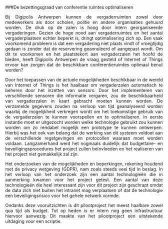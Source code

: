 ###De bezettingsgraad van conferentie ruimtes optimaliseren
<p style="text-align: justify;">Bij Digipolis Antwerpen kunnen de vergaderruimten zowel door  medewerkers als door scholen, politie en andere organisaties gehuurd worden. De druk op de zalen is 
hoog door intern georganiseerde vergaderingen. Gezien de hoge nood aan vergaderruimtes en het aantal vergaderplaatsen echter beperkt is, dringt optimalisering zich op. Een vaak voorkomend probleem is dat een vergadering niet plaats vindt of vroegtijdig gedaan is zonder dat de reservering geannuleerd of aangepast wordt. Om dit te voorkomen en het plaatstekort aan vergaderzalen het hoofd de bieden, heeft Digipolis Antwerpen de vraag gesteld of Internet of Things ervoor kan zorgen dat de beschikbare conferentieruimtes optimaal benut worden?</p>
<p style="text-align: justify;">Door het toepassen van de actuele mogelijkheden beschikbaar in de wereld van Internet of Things is het haalbaar om vergaderzalen automatisch te beheren door het inzetten van sensors. Door het implementeren van verschillende sensoren die informatie vergaren, zou de beschikbaarheid van vergaderzalen in kaart gebracht moeten kunnen worden. De verzamelde gegevens zouden na verloop van tijd geanalyseerd worden waarbij de mogelijkheid verkregen wordt om het toekomstige gebruik van de vergaderzalen te kunnen voorspellen en te optimaliseren. In eerste instantie moet er uitgezocht worden welke technologie gebruikt zou kunnen worden om zo rendabel mogelijk een prototype te kunnen ontwerpen. Hierbij was het ook van belang dat de werking van dit systeem voldoet aan de verschillende regelgevingen en protocollen waaraan moet worden voldaan. Langzamerhand werd het nogmaals duidelijk dat budgettaire- en beveiligingsprocedures het project zullen beïnvloeden en het realiseren van het project niet gemakkelijk zal zijn.</p>
<p style="text-align: justify;">Het onderzoeken van de mogelijkheden en beperkingen, rekening houdend met de privacy wetgeving (GDPR), nam zoals steeds veel tijd in beslag. In het verloop van het onderzoek zijn een aantal technologieën die in aanmerking kwamen voor het project getest. Een aantal van deze technologieën die heel interessant zijn voor dit project zijn geschrapt omdat de data zich niet buiten het intranet mag verplaatsen of dat de technologie een beveiligingsrisico voor het gehele netwerk vormde.</p>
<p style="text-align: justify;">Ondanks deze vooruitzichten is dit pilootproject het meest haalbare zowel qua tijd als budget. Tot op heden is er intern nog geen infrastructuur hiervoor aanwezig. Dit maakte van het pilootproject een uitstekende uitdaging voor een scriptie.</p>